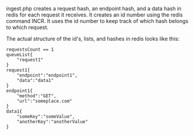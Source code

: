 ingest.php creates a request hash, an endpoint hash, and a data hash in redis for each request it receives. It creates an id number using the redis command INCR. It uses the id number to keep track of which hash belongs to which request.

The actual structure of the id's, lists, and hashes in redis looks like this:
```
requestsCount == 1
queueList{
    "request1"
}
request1{
    "endpoint":"endpoint1",
    "data":"data1"
} 
endpoint1{
    "method":"GET",
    "url":"someplace.com"
}
data1{
    "someKey":"someValue",
    "anotherKey":"anotherValue"
}
```
